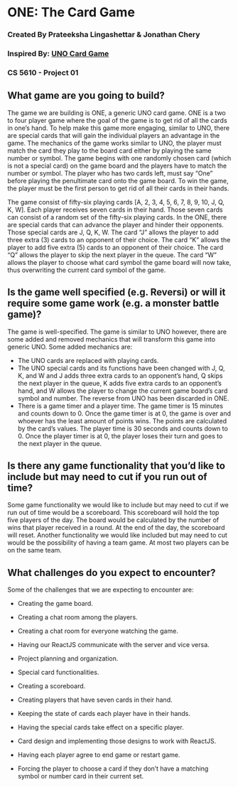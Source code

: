 # ONE: The Card Game
### Created By Prateeksha Lingashettar & Jonathan Chery
### Inspired By: [UNO Card Game ](https://en.wikipedia.org/wiki/Uno_(card_game))
### CS 5610 - Project 01


## What game are you going to build?
The game we are building is ONE, a generic UNO card game. ONE is a two to four player game where the goal of the game is to get rid of all the cards in one’s hand. To help make this game more engaging, similar to UNO, there are special cards that will gain the individual players an advantage in the game. The mechanics of the game works similar to UNO, the player must match the card they play to the board card either by playing the same number or symbol. The game begins with one randomly chosen card (which is not a special card) on the game board and the players have to match the number or symbol. The player who has two cards left, must say “One” before playing the penultimate card onto the game board. To win the game, the player must be the first person to get rid of all their cards in their hands. 

 The game consist of fifty-six playing cards [A, 2, 3, 4, 5, 6, 7, 8, 9, 10, J, Q, K, W]. Each player receives seven cards in their hand. Those seven cards can consist of a random set of the fifty-six playing cards. In the ONE, there are special cards that can advance the player and hinder their opponents. Those special cards are J, Q, K, W. The card “J” allows the player to add three extra (3) cards to an opponent of their choice. The card “K” allows the player to add five extra (5) cards to an opponent of their choice. The card “Q” allows the player to skip the next player in the queue. The card “W” allows the player to choose what card symbol the game board will now take, thus overwriting the current card symbol of the game. 

## Is the game well specified (e.g. Reversi) or will it require some game work (e.g. a monster battle game)?

The game is well-specified. The game is similar to UNO however, there are some added and removed mechanics that will transform this game into generic UNO. Some added mechanics are:

- The UNO cards are replaced with playing cards.
- The UNO special cards and its functions have been changed with J, Q, K, and W and J adds three extra cards to an opponent’s hand, Q skips the next player in the queue, K adds five extra cards to an opponent’s hand, and W allows the player to change the current game board’s card symbol and number. The reverse from UNO has been discarded in ONE.
- There is a game timer and a player time. The game timer is 15 minutes and counts down to 0. Once the game timer is at 0, the game is over and whoever has the least amount of points wins. The points are calculated by the card’s values. The player time is 30 seconds and counts down to 0. Once the player timer is at 0, the player loses their turn and goes to the next player in the queue. 


## Is there any game functionality that you’d like to include but may need to cut if you run out of time?

Some game functionality we would like to include but may need to cut if we run out of time would be a scoreboard. This scoreboard will hold the top five players of the day. The board would be calculated by the number of wins that player received in a round. At the end of the day, the scoreboard will reset. Another functionality we would like included but may need to cut would be the possibility of having a team game. At most two players can be on the same team.

## What challenges do you expect to encounter?

Some of the challenges that we are expecting to encounter are:

-   Creating the game board.
    
-   Creating a chat room among the players.
    
-   Creating a chat room for everyone watching the game.
    
-   Having our ReactJS communicate with the server and vice versa.
    
-   Project planning and organization.
    
-   Special card functionalities.
    
-   Creating a scoreboard.
    
-   Creating players that have seven cards in their hand.
    
-   Keeping the state of cards each player have in their hands.
    
-   Having the special cards take effect on a specific player.
    
-   Card design and implementing those designs to work with ReactJS.
    
-   Having each player agree to end game or restart game.

- Forcing the player to choose a card if they don’t have a matching symbol or number card in their current set.
